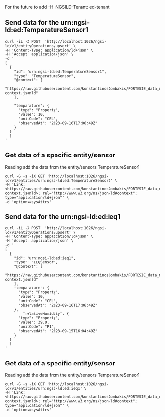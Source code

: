 For the future to add -H 'NGSILD-Tenant: ed-tenant'

## Send data for the urn:ngsi-ld:ed:TemperatureSensor1

```console
curl -iL -X POST  'http://localhost:1026/ngsi-ld/v1/entityOperations/upsert' \
-H 'Content-Type: application/ld+json' \
-H 'Accept: application/json' \
-d '
[
  {
    "id": "urn:ngsi-ld:ed:TemperatureSensor1",
    "type": "TemperatureSensor",
    "@context": [
      "https://raw.githubusercontent.com/konstantinosGombakis/FORTESIE_data_model/main/demo/fortesie-context.jsonld"
    ],
  
    "temparature": {
      "type": "Property",
      "value": 10,
      "unitCode": "CEL",
      "observedAt": "2023-09-16T17:06:49Z"
    }
  }
  ]
'
```

## Get data of a specific entity/sensor

Reading add the data from the entity/sensors TemperatureSensor1

```console
curl -G -s -iX GET 'http://localhost:1026/ngsi-ld/v1/entities/urn:ngsi-ld:ed:TemperatureSensor1' \
-H 'Link: <https://raw.githubusercontent.com/konstantinosGombakis/FORTESIE_data_model/main/demo/fortesie-context.jsonld>; rel="http://www.w3.org/ns/json-ld#context"; type="application/ld+json"' \
-d 'options=sysAttrs'
```



## Send data for the urn:ngsi-ld:ed:ieq1

```console
curl -iL -X POST  'http://localhost:1026/ngsi-ld/v1/entityOperations/upsert' \
-H 'Content-Type: application/ld+json' \
-H 'Accept: application/json' \
-d '
[
  {
    "id": "urn:ngsi-ld:ed:ieq1",
    "type": "IEQSensor",
    "@context": [
      "https://raw.githubusercontent.com/konstantinosGombakis/FORTESIE_data_model/main/demo/fortesie-context.jsonld"
    ],
    "temparature": {
      "type": "Property",
      "value": 10,
      "unitCode": "CEL",
      "observedAt": "2023-09-16T17:06:49Z"
    },
        "relativeHumidity": {
      "type": "Property",
      "value": 39.0,
      "unitCode": "P1",
      "observedAt": "2023-09-15T16:04:49Z"
    }
  }
  ]
'
```

## Get data of a specific entity/sensor

Reading add the data from the entity/sensors TemperatureSensor1

```console
curl -G -s -iX GET 'http://localhost:1026/ngsi-ld/v1/entities/urn:ngsi-ld:ed:ieq1' \
-H 'Link: <https://raw.githubusercontent.com/konstantinosGombakis/FORTESIE_data_model/main/demo/fortesie-context.jsonld>; rel="http://www.w3.org/ns/json-ld#context"; type="application/ld+json"' \
-d 'options=sysAttrs'
```